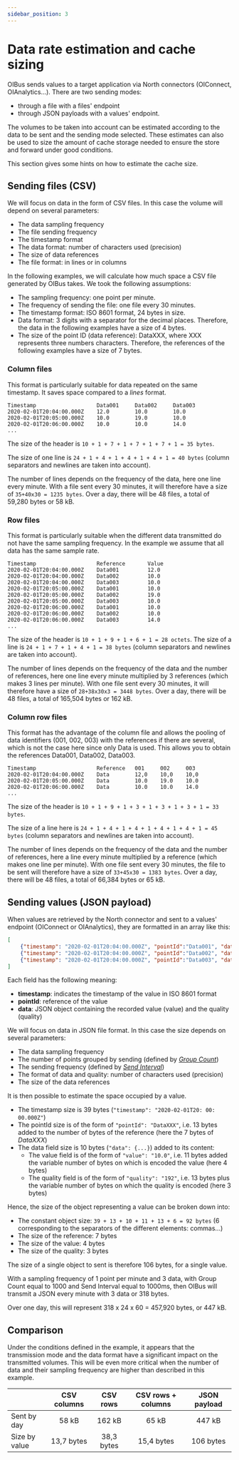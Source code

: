 ```yaml
---
sidebar_position: 3
---
```


# Data rate estimation and cache sizing
OIBus sends values to a target application via North connectors (OIConnect, OIAnalytics...). There are two sending 
modes: 
- through a file with a files' endpoint
- through JSON payloads with a values' endpoint. 
 
The volumes to be taken into account can be estimated according to the data to be sent and the sending mode selected. 
These estimates can also be used to size the amount of cache storage needed to ensure the store and forward under
good conditions.

This section gives some hints on how to estimate the cache size.

## Sending files (CSV)
We will focus on data in the form of CSV files. In this case the volume will depend on several parameters:
- The data sampling frequency
- The file sending frequency
- The timestamp format
- The data format: number of characters used (precision)
- The size of data references
- The file format: in lines or in columns

In the following examples, we will calculate how much space a CSV file generated by OIBus takes. 
We took the following assumptions:
- The sampling frequency: one point per minute.
- The frequency of sending the file: one file every 30 minutes.
- The timestamp format: ISO 8601 format, 24 bytes in size.
- Data format: 3 digits with a separator for the decimal places. Therefore, the data in the following examples have a 
size of 4 bytes.
- The size of the point ID (data reference): DataXXX, where XXX represents three numbers characters. Therefore, the 
references of the following examples have a size of 7 bytes.

### Column files
This format is particularly suitable for data repeated on the same timestamp. It saves space compared to a _lines_ 
format.

````csv 
Timestamp	                Data001	    Data002	    Data003
2020-02-01T20:04:00.000Z	12.0	    10.0	    10.0
2020-02-01T20:05:00.000Z	10.0	    19.0	    10.0
2020-02-01T20:06:00.000Z	10.0	    10.0	    14.0
...
````

The size of the header is `10 + 1 + 7 + 1 + 7 + 1 + 7 + 1 = 35 bytes`. 

The size of one line is `24 + 1 + 4 + 1 + 4 + 1 + 4 + 1 = 40 bytes` (column separators and newlines are taken into
account).

The number of lines depends on the frequency of the data, here one line every minute. With a file sent every 30 minutes,
it will therefore have a size of `35+40x30 = 1235 bytes`. Over a day, there will be 48 files, a total of 59,280 bytes
or 58 kB.

### Row files
This format is particularly suitable when the different data transmitted do not have the same sampling frequency. In 
the example we assume that all data has the same sample rate.

````csv
Timestamp	                Reference	    Value
2020-02-01T20:04:00.000Z	Data001	        12.0
2020-02-01T20:04:00.000Z	Data002	        10.0
2020-02-01T20:04:00.000Z	Data003	        10.0
2020-02-01T20:05:00.000Z	Data001	        10.0
2020-02-01T20:05:00.000Z	Data002	        19.0
2020-02-01T20:05:00.000Z	Data003	        10.0
2020-02-01T20:06:00.000Z	Data001	        10.0
2020-02-01T20:06:00.000Z	Data002	        10.0
2020-02-01T20:06:00.000Z	Data003	        14.0
...
````

The size of the header is `10 + 1 + 9 + 1 + 6 + 1 = 28 octets`.
The size of a line is `24 + 1 + 7 + 1 + 4 + 1 = 38 bytes` (column separators and newlines are taken into account).

The number of lines depends on the frequency of the data and the number of references, here one line every minute 
multiplied by 3 references (which makes 3 lines per minute). With one file sent every 30 minutes, it will therefore have
a size of `28+38x30x3 = 3448 bytes`. Over a day, there will be 48 files, a total of 165,504 bytes or 162 kB.

### Column row files
This format has the advantage of the column file and allows the pooling of data identifiers (001, 002, 003) with the 
references if there are several, which is not the case here since only Data is used. This allows you to obtain the 
references Data001, Data002, Data003.

````csv 
Timestamp	                Reference	001	    002	    003
2020-02-01T20:04:00.000Z	Data	    12,0	10,0	10,0
2020-02-01T20:05:00.000Z	Data	    10.0	19.0	10.0
2020-02-01T20:06:00.000Z	Data	    10.0	10.0	14.0
...
````

The size of the header is `10 + 1 + 9 + 1 + 3 + 1 + 3 + 1 + 3 + 1 = 33 bytes`.

The size of a line here is `24 + 1 + 4 + 1 + 4 + 1 + 4 + 1 + 4 + 1 = 45 bytes` (column separators and newlines are taken
into account).

The number of lines depends on the frequency of the data and the number of references, here a line every minute 
multiplied by a reference (which makes one line per minute). With one file sent every 30 minutes, the file to be sent 
will therefore have a size of `33+45x30 = 1383 bytes`. Over a day, there will be 48 files, a total of 66,384 bytes or
65 kB.

## Sending values (JSON payload)
When values are retrieved by the North connector and sent to a values' endpoint (OIConnect or OIAnalytics), they are 
formatted in an array like this:

````json 
[
    {"timestamp": "2020-02-01T20:04:00.000Z", "pointId":"Data001", "data": {"value": "12.0", "quality": "192"}},
    {"timestamp": "2020-02-01T20:04:00.000Z", "pointId":"Data002", "data": {"value": "10.0", "quality": "192"}}, 
    {"timestamp": "2020-02-01T20:04:00.000Z", "pointId":"Data003", "data": {"value": "10.0", "quality": "192"}}
]
````

Each field has the following meaning:
- **timestamp**: indicates the timestamp of the value in ISO 8601 format
- **pointId**: reference of the value
- **data**: JSON object containing the recorded value (value) and the quality (quality)

We will focus on data in JSON file format. In this case the size depends on several parameters:
- The data sampling frequency
- The number of points grouped by sending (defined by [_Group Count_](../north-connectors/common-settings.md#caching))
- The sending frequency (defined by [_Send Interval_](../north-connectors/common-settings.md#caching))
- The format of data and quality: number of characters used (precision)
- The size of the data references

It is then possible to estimate the space occupied by a value.
- The timestamp size is 39 bytes (`"timestamp": "2020-02-01T20: 00: 00.000Z"`)
- The pointId size is of the form of `"pointId": "DataXXX"`, i.e. 13 bytes added to the number of bytes of the 
reference (here the 7 bytes of _DataXXX_)
- The data field size is 10 bytes (`"data": {...}`) added to its content:
  - The value field is of the form of `"value": "10.0"`, i.e. 11 bytes added the variable number of bytes on 
which is encoded the value (here 4 bytes)
  - The quality field is of the form of `"quality": "192"`, i.e. 13 bytes plus the variable number of bytes on which 
the quality is encoded (here 3 bytes)

Hence, the size of the object representing a value can be broken down into:
- The constant object size: `39 + 13 + 10 + 11 + 13 + 6 = 92 bytes` (6 corresponding to the separators of the different 
elements: commas...)
- The size of the reference: 7 bytes
- The size of the value: 4 bytes
- The size of the quality: 3 bytes

The size of a single object to sent is therefore 106 bytes, for a single value.

With a sampling frequency of 1 point per minute and 3 data, with Group Count equal to 1000 and Send Interval equal to 
1000ms, then OIBus will transmit a JSON every minute with 3 data or 318 bytes. 

Over one day, this will represent 318 x 24 x 60 = 457,920 bytes, or 447 kB.

## Comparison
Under the conditions defined in the example, it appears that the transmission mode and the data format have a 
significant impact on the transmitted volumes. This will be even more critical when the number of data and 
their sampling frequency are higher than described in this example.

|               |  CSV columns  |   CSV rows   |  CSV rows + columns  |  JSON payload  | 
|---------------|:-------------:|:------------:|:--------------------:|:--------------:|
| Sent by day   |     58 kB     |    162 kB    |        65 kB         |     447 kB     |
| Size by value |  13,7 bytes   |  38,3 bytes  |      15,4 bytes      |   106 bytes    |
